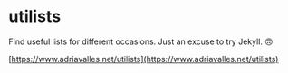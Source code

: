 # utilists

Find useful lists for different occasions. Just an excuse to try Jekyll. 🙃

[https://www.adriavalles.net/utilists](https://www.adriavalles.net/utilists)